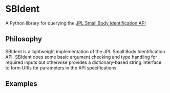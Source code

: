 # SBIdent
A Python library for querying the [JPL Small Body Identification API](https://ssd-api.jpl.nasa.gov/doc/sb_ident.html)

## Philosophy
SBIdent is a lightweight implementation of the JPL Small Body Identification API.  SBIdent does some basic argument checking and type handling for required inputs but otherwise provides a dictionary-based string interface to form URIs for parameters in the API specifications.

## Examples
